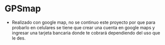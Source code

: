 # GPSmap
- Realizado con google map, no se continuo este proyecto por que para probarlo en celulares se tiene que crear una cuenta en google maps y ingresar una tarjeta bancaria donde te cobrará dependiendo del uso que le des.
